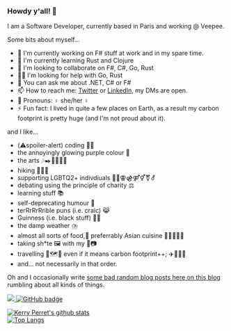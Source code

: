 ### Howdy y'all! 👋

I am a Software Developer, currently based in Paris and working @ Veepee.

Some bits about myself...

- 🔭 I'm currently working on F# stuff at work and in my spare time.
- 🌱 I'm currently learning Rust and Clojure
- 👯 I'm looking to collaborate on F#, C#, Go, Rust
- 🤸‍♀️ I'm looking for help with Go, Rust
- 💬 You can ask me about .NET, C# or F#
- 📫 How to reach me: [Twitter](https://twitter.com/natalie_perret) or [LinkedIn](https://www.linkedin.com/in/natalie-perret-1986/), my DMs are open.
- 👩 Pronouns: ♀️ she/her ♀️
- ⚡ Fun fact: I lived in quite a few places on Earth, as a result my carbon footprint is pretty huge (and I'm not proud about it).

and I like...

- (⚠️spoiler-alert) coding 👩‍💻
- the annoyingly glowing purple colour 💜
- the arts 🎶✒️🍿💃🗿🎨
- hiking 🚶‍♀️🥾
- supporting LGBTQ2+ indivdiuals 🏳️‍🌈⚢⚣⚤⚥⚧️⚦
- debating using the principle of charity ⚖️
- learning stuff 📚
- self-deprecating humour 🙈
- terRrRrRrible puns (i.e. craic) 😹
- Guinness (i.e. black stuff) 🍺🍀
- the damp weather ⛈️
- almost all sorts of food,🤤 preferrably Asian cuisine 🥢🍜🦐🍛🥔
- taking sh*te 🖼️ with my 📱📷
- travelling 🧳🗺️🧭 even if it means carbon footprint++; ✈️🚆🚴‍♀️
- and... not necessarily in that order.

Oh and I occasionally write [some bad random blog posts here on this blog](https://mary-perret-1986.github.io) rumbling about all kinds of things.

<a href="http://twitter.com/natalie_perret">
  <img src="https://img.shields.io/twitter/follow/natalie_perret?label=Twitter&logo=twitter&style=for-the-badge" />
</a>

<a href="https://github.com/natalie-perret-1986?tab=followers">
  <img src="https://img.shields.io/github/followers/natalie-perret-1986?label=Followers&logo=GitHub&style=for-the-badge" alt="GitHub badge" />
</a>

[![Kerry Perret's github stats](https://github-readme-stats.vercel.app/api?username=natalie-perret-1986&count_private=true&theme=omni&show_icons=true&include_all_commits=true)](https://github.com/natalie-perret-1986)
</br>
[![Top Langs](https://github-readme-stats.vercel.app/api/top-langs/?username=natalie-perret-1986&hide=matlab,jupyter%20notebook,css,scss&theme=omni&langs_count=5)](https://github.com/natalie-perret-1986/)
